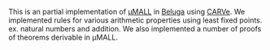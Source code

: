 This is an partial implementation of [μMALL](https://arxiv.org/abs/0910.3383) in [Beluga](https://github.com/Beluga-lang/Beluga) using [CARVe](https://github.com/dzackon/carve). We implemented rules for various arithmetic properties using least fixed points. ex. natural numbers and addition. We also implemented a number of proofs of theorems derivable in μMALL.
